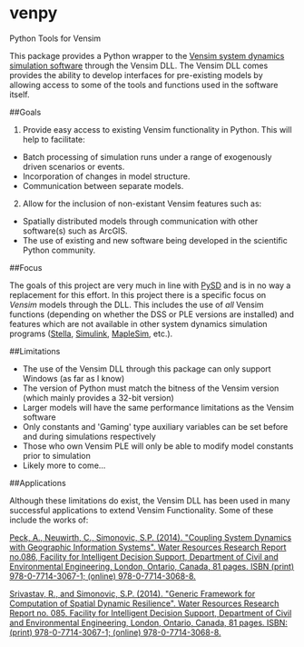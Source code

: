 # venpy
Python Tools for Vensim

 

This package provides a Python wrapper to the [Vensim system dynamics simulation software](http://vensim.com) through the Vensim DLL. The Vensim DLL comes provides the ability to develop interfaces for pre-existing models by allowing access to some of the tools and functions used in the software itself. 

##Goals

1. Provide easy access to existing Vensim functionality in Python. This will help to facilitate:
  * Batch processing of simulation runs under a range of exogenously driven scenarios or events.
  * Incorporation of changes in model structure.
  * Communication between separate models.

2. Allow for the inclusion of non-existant Vensim features such as:
  * Spatially distributed models through communication with other software(s) such as ArcGIS.
  * The use of existing and new software being developed in the scientific Python community.

##Focus

The goals of this project are very much in line with [PySD](https://github.com/JamesPHoughton/pysd) and is in no way a     replacement for this effort. In this project there is a specific focus on *Vensim* models through the DLL. This includes the use of *all* Vensim functions (depending on whether the DSS or PLE versions are installed) and features which are not available in other system dynamics simulation programs ([Stella](http://www.iseesystems.com/softwares/Education/StellaSoftware.aspx), [Simulink](https://en.wikipedia.org/wiki/Simulink), [MapleSim](https://en.wikipedia.org/wiki/MapleSim), etc.).

##Limitations

* The use of the Vensim DLL through this package can only support Windows (as far as I know)
* The version of Python must match the bitness of the Vensim version (which mainly provides a 32-bit version)
* Larger models will have the same performance limitations as the Vensim software
* Only constants and 'Gaming' type auxiliary variables can be set before and during simulations respectively
* Those who own Vensim PLE will only be able to modify model constants prior to simulation
* Likely more to come...

##Applications

Although these limitations do exist, the Vensim DLL has been used in many successful applications to extend Vensim Functionality. Some of these include the works of:

   [Peck, A., Neuwirth, C., Simonovic, S.P. (2014). "Coupling System Dynamics with Geographic Information Systems". Water Resources Research Report no.086, Facility for Intelligent Decision Support, Department of Civil and Environmental Engineering, London, Ontario, Canada, 81 pages. ISBN (print) 978-0-7714-3067-1; (online) 978-0-7714-3068-8.](http://www.eng.uwo.ca/research/iclr/fids/publications/products/86.pdf)

   [Srivastav, R., and Simonovic, S.P. (2014). "Generic Framework for Computation of Spatial 
Dynamic Resilience". Water Resources Research Report no. 085, Facility for Intelligent Decision Support, 
Department of Civil and Environmental Engineering, London, Ontario, Canada, 81 pages. ISBN: (print) 
978-0-7714-3067-1; (online) 978-0-7714-3068-8.](http://www.eng.uwo.ca/research/iclr/fids/publications/products/85.pdf)




